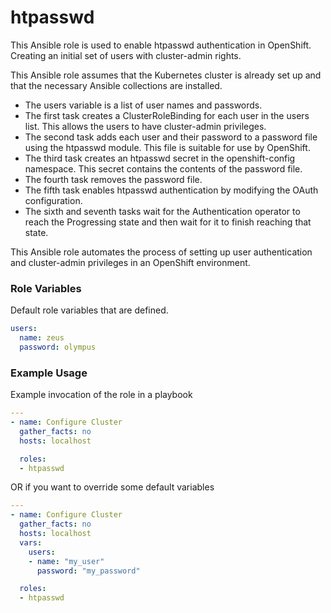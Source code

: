 # htpasswd
This Ansible role is used to enable htpasswd authentication in OpenShift. Creating an initial set of users with cluster-admin rights.

This Ansible role assumes that the Kubernetes cluster is already set up and that the necessary Ansible collections are installed.

- The users variable is a list of user names and passwords.
- The first task creates a ClusterRoleBinding for each user in the users list. This allows the users to have cluster-admin privileges.
- The second task adds each user and their password to a password file using the htpasswd module. This file is suitable for use by OpenShift.
- The third task creates an htpasswd secret in the openshift-config namespace. This secret contains the contents of the password file.
- The fourth task removes the password file.
- The fifth task enables htpasswd authentication by modifying the OAuth configuration.
- The sixth and seventh tasks wait for the Authentication operator to reach the Progressing state and then wait for it to finish reaching that state.

This Ansible role automates the process of setting up user authentication and cluster-admin privileges in an OpenShift environment.

### Role Variables
Default role variables that are defined.
```yaml
users:
  name: zeus
  password: olympus
```

### Example Usage
Example invocation of the role in a playbook

```yaml
---
- name: Configure Cluster
  gather_facts: no
  hosts: localhost

  roles:
  - htpasswd
```

OR if you want to override some default variables

```yaml
---
- name: Configure Cluster
  gather_facts: no
  hosts: localhost
  vars:
    users:
    - name: "my_user"
      password: "my_password"

  roles:
  - htpasswd
```
